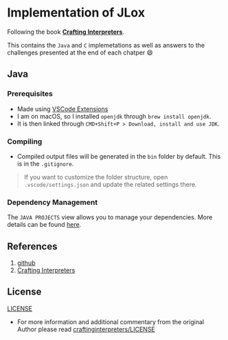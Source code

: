 # Implementation of JLox

Following the book [**Crafting Interpreters**](https://craftinginterpreters.com/).

This contains the `Java` and `C` implemetations as well as answers to the challenges presented at the end of each chatper 😄

## Java

### Prerequisites

* Made using [VSCode Extensions](https://marketplace.cursorapi.com/items?itemName=vscjava.vscode-java-pack)
* I am on macOS, so I installed `openjdk` through `brew install openjdk`.
* It is then linked through `CMD+Shift+P > Download, install and use JDK`.

### Compiling
* Compiled output files will be generated in the `bin` folder by default. This is in the `.gitignore`.

> If you want to customize the folder structure, open `.vscode/settings.json` and update the related settings there.

### Dependency Management

The `JAVA PROJECTS` view allows you to manage your dependencies. More details can be found [here](https://github.com/microsoft/vscode-java-dependency#manage-dependencies).


## References
1. [github](https://github.com/munificent/craftinginterpreters/)
2. [Crafting Interpreters](https://craftinginterpreters.com/)

## License
[LICENSE](LICENSE)
* For more information and additional commentary from the original Author please read [craftinginterpreters/LICENSE](https://github.com/munificent/craftinginterpreters/blob/master/LICENSE)
